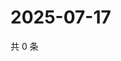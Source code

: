 # 2025-07-17

共 0 条

<!-- BEGIN ZHIHUQUESTIONS -->
<!-- 最后更新时间 Thu Jul 17 2025 23:12:57 GMT+0800 (China Standard Time) -->

<!-- END ZHIHUQUESTIONS -->
